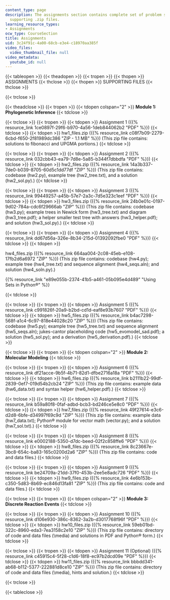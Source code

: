```yaml
---
content_type: page
description: The assignments section contains complete set of problem statements with
  supporting .zip files.
learning_resource_types:
- Assignments
ocw_type: CourseSection
title: Assignments
uid: 3c24f91c-4a00-68cb-e3e4-c18970aa385f
video_files:
  video_thumbnail_file: null
video_metadata:
  youtube_id: null
---
```


{{< tableopen >}}
{{< theadopen >}}
{{< tropen >}}
{{< thopen >}}
ASSIGNMENTS
{{< thclose >}}
{{< thopen >}}
SUPPORTING FILES
{{< thclose >}}

{{< trclose >}}

{{< theadclose >}}
{{< tropen >}}
{{< tdopen colspan="2" >}}
**Module 1: Phylogenetic Inference**
{{< tdclose >}}

{{< trclose >}}
{{< tropen >}}
{{< tdopen >}}
Assignment 1 ({{% resource_link 1ce0897f-29f6-b970-4a56-1deb844062b2 "PDF" %}})
{{< tdclose >}}
{{< tdopen >}}
hw1\_files.zip ({{% resource_link c08f7b09-2279-6cbd-f650-2f81989dc386 "ZIP - 1.1 MB" %}}) (This zip file contains: solutions to fibonacci and UPGMA portions.)
{{< tdclose >}}

{{< trclose >}}
{{< tropen >}}
{{< tdopen >}}
Assignment 2 ({{% resource_link 032cbb43-ea79-7d8e-5a85-b344f7dbbdfa "PDF" %}})
{{< tdclose >}}
{{< tdopen >}}
hw2\_files.zip ({{% resource_link 14a3b337-7de0-b039-8705-60d5c1dd77df "ZIP" %}}) (This zip file contains: codebase (hw2.py), example tree (hw2\_tree.txt), and a solution (hw2\_sol.py).)
{{< tdclose >}}

{{< trclose >}}
{{< tropen >}}
{{< tdopen >}}
Assignment 3 ({{% resource_link 99449257-a45b-57e7-2a3c-7d5e323c1eef "PDF" %}})
{{< tdclose >}}
{{< tdopen >}}
hw3\_files.zip ({{% resource_link 24b0e01c-0197-9d02-784a-cdc6f29666ab "ZIP" %}}) (This zip file contains: codebase (hw3.py); example trees in Newick form (hw3\_tree.txt) and diagram (hw3\_tree.pdf); a helper smaller test tree with answers (hw3\_helper.pdf); and solution (hw3\_sol.py).)
{{< tdclose >}}

{{< trclose >}}
{{< tropen >}}
{{< tdopen >}}
Assignment 4 ({{% resource_link dd67d56a-326e-8b34-215d-01392092fbe0 "PDF" %}})
{{< tdclose >}}
{{< tdopen >}}


hw4\_files.zip ({{% resource_link 664aa004-2c08-45eb-e108-17fb2d6a6972 "ZIP" %}}) (This zip file contains: codebase (hw4.py); example tree (hw4\_tree.txt) and sequence alignment (hw4\_seqs.aln); and solution (hw4\_soln.py).)

{{% resource_link "e89e055b-2374-41b5-a461-05b095e4d489" "Using Sets in Python®" %}}


{{< tdclose >}}

{{< trclose >}}
{{< tropen >}}
{{< tdopen >}}
Assignment 5 ({{% resource_link c991826f-20a9-b2bd-cd1d-eaf8e93b7607 "PDF" %}})
{{< tdclose >}}
{{< tdopen >}}
hw5\_files.zip ({{% resource_link b4ac7298-568f-a1c4-6c97-818e44028c20 "ZIP" %}}) (This zip file contains: codebase (hw5.py); example tree (hw5\_tree.txt) and sequence alignment (hw5\_seqs.aln); jukes-cantor placeholding code (hw5\_evomodel\_sad.pdf); a solution (hw5\_sol.py); and a derivation (hw5\_derivation.pdf).)
{{< tdclose >}}

{{< trclose >}}
{{< tropen >}}
{{< tdopen colspan="2" >}}
**Module 2: Molecular Modeling**
{{< tdclose >}}

{{< trclose >}}
{{< tropen >}}
{{< tdopen >}}
Assignment 6 ({{% resource_link df21acce-9b5f-4b71-82d1-dfbe2716a18a "PDF" %}})
{{< tdclose >}}
{{< tdopen >}}
hw6\_files.zip ({{% resource_link b2111b22-99df-2839-0ef7-019d54b2cb24 "ZIP" %}}) (This zip file contains: example data (hw6\_data.txt) and syntax helper (hw6\_helper.pdf).)
{{< tdclose >}}

{{< trclose >}}
{{< tropen >}}
{{< tdopen >}}
Assignment 7 ({{% resource_link b59a80f8-0faf-adbd-bcb3-bd246ce5e8c0 "PDF" %}})
{{< tdclose >}}
{{< tdopen >}}
hw7\_files.zip ({{% resource_link 49f27614-e3c6-d2d8-6bfe-d34997f69c9d "ZIP" %}}) (This zip file contains: example data (hw7\_data.txt); Python® module for vector math (vector.py); and a solution (hw7\_sol.txt).)
{{< tdclose >}}

{{< trclose >}}
{{< tropen >}}
{{< tdopen >}}
Assignment 8 ({{% resource_link e0002188-5350-d7dc-beed-02f2c858ffe6 "PDF" %}})
{{< tdclose >}}
{{< tdopen >}}
hw8\_files.zip ({{% resource_link 8c23667e-3bc8-654c-ba83-165c0200d2a6 "ZIP" %}}) (This zip file contains: code and data files.)
{{< tdclose >}}

{{< trclose >}}
{{< tropen >}}
{{< tdopen >}}
Assignment 9 ({{% resource_link be24709a-21dd-37f0-453b-2ee5e8adc726 "PDF" %}})
{{< tdclose >}}
{{< tdopen >}}
hw9\_files.zip ({{% resource_link 4e6b153b-c350-5d83-8b69-ec846d13fa81 "ZIP" %}}) (This zip file contains: code and data files.)
{{< tdclose >}}

{{< trclose >}}
{{< tropen >}}
{{< tdopen colspan="2" >}}
**Module 3: Discrete Reaction Events**
{{< tdclose >}}

{{< trclose >}}
{{< tropen >}}
{{< tdopen >}}
Assignment 10 ({{% resource_link d106e930-386c-8362-3a2b-d3017768f96f "PDF" %}})
{{< tdclose >}}
{{< tdopen >}}
hw10\_files.zip ({{% resource_link 59eb01bd-322c-8960-eda3-7ea3158c2e10 "ZIP" %}}) (This zip file contains: directory of code and data files (\\media) and solutions in PDF and Python® form.)
{{< tdclose >}}

{{< trclose >}}
{{< tropen >}}
{{< tdopen >}}
Assignment 11 (Optional) ({{% resource_link c45915c4-5f28-c1d6-18f8-ec97b2dcd09e "PDF" %}})
{{< tdclose >}}
{{< tdopen >}}
hw11\_files.zip ({{% resource_link bbbdd341-ab68-b112-5377-222881d8ce10 "ZIP" %}}) (This zip file contains: directory of code and data files (\\media), hints and solution.)
{{< tdclose >}}

{{< trclose >}}

{{< tableclose >}}